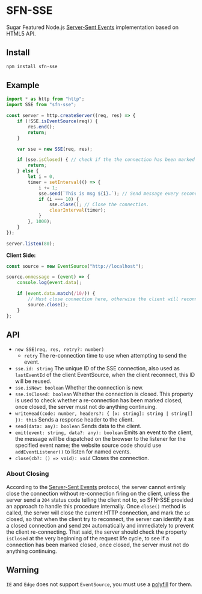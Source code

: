 # SFN-SSE

Sugar Featured Node.js 
[Server-Sent Events](https://html.spec.whatwg.org/multipage/server-sent-events.html) 
implementation based on HTML5 API.

## Install

```sh
npm install sfn-sse
```

## Example

```javascript
import * as http from "http";
import SSE from "sfn-sse";

const server = http.createServer((req, res) => {
    if (!SSE.isEventSource(req)) {
        res.end();
        return;
    }

    var sse = new SSE(req, res);

    if (sse.isClosed) { // check if the the connection has been marked closed.
        return;
    } else {
        let i = 0,
        timer = setInterval(() => {
            i += 1;
            sse.send(`This is msg ${i}.`); // Send message every seconds.
            if (i === 10) {
                sse.close(); // Close the connection.
                clearInterval(timer);
            }
        }, 1000);
    }
});

server.listen(80);
```

**Client Side:**

```javascript
const source = new EventSource("http://localhost");

source.onmessage = (event) => {
    console.log(event.data);

    if (event.data.match(/10/)) {
        // Must close connection here, otherwise the client will reconnect.
        source.close();
    }
};
```

## API

- `new SSE(req, res, retry?: number)`
    - `retry` The re-connection time to use when attempting to send the event.
- `sse.id: string` The unique ID of the SSE connection, also used as 
    `lastEventId` of the client EventSource, when the client reconnect, this ID 
    will be reused.
- `sse.isNew: boolean` Whether the connection is new.
- `sse.isClosed: boolean` Whether the connection is closed. This property is 
    used to check whether a re-connection has been marked closed, once closed, 
    the server must not do anything continuing.
- `writeHead(code: number, headers?: { [x: string]: string | string[] }): this`
    Sends a response header to the client.
- `send(data: any): boolean` Sends data to the client.
- `emit(event: string, data?: any): boolean` Emits an event to the client, the 
    message will be dispatched on the browser to the listener for the specified 
    event name; the website source code should use `addEventListener()` to 
    listen for named events.
- `close(cb?: () => void): void` Closes the connection.

### About Closing

According to the
[Server-Sent Events](https://html.spec.whatwg.org/multipage/server-sent-events.html) 
protocol, the server cannot entirely close the connection without re-connection 
firing on the client, unless the server send a `204` status code telling the 
client not to, so SFN-SSE provided an approach to handle this procedure 
internally. Once `close()` method is called, the server will close the current 
HTTP connection, and mark the `id` closed, so that when the client try to 
reconnect, the server can identify it as a closed connection and send `204` 
automatically and immediately to prevent the client re-connecting. That said, 
the server should check the property `isClosed` at the very beginning of the 
request life cycle, to see if a connection has been marked closed, once closed,
the server must not do anything continuing.

## Warning

`IE` and `Edge` does not support `EventSource`, you must use a 
[polyfill](https://github.com/Yaffle/EventSource) for them.  